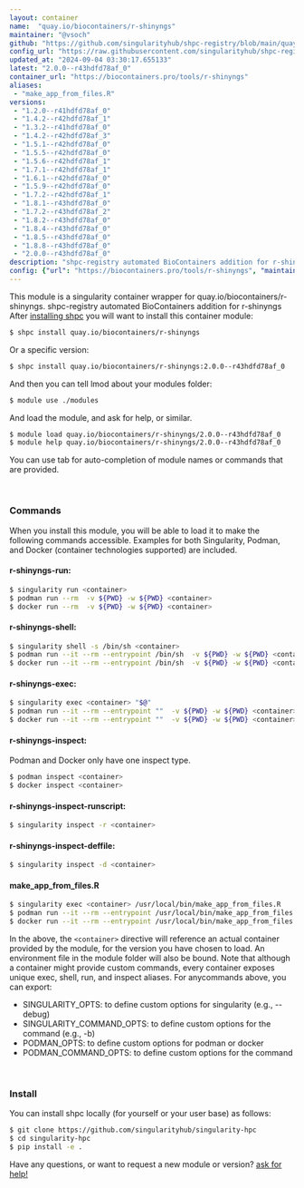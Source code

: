 ```yaml
---
layout: container
name:  "quay.io/biocontainers/r-shinyngs"
maintainer: "@vsoch"
github: "https://github.com/singularityhub/shpc-registry/blob/main/quay.io/biocontainers/r-shinyngs/container.yaml"
config_url: "https://raw.githubusercontent.com/singularityhub/shpc-registry/main/quay.io/biocontainers/r-shinyngs/container.yaml"
updated_at: "2024-09-04 03:30:17.655133"
latest: "2.0.0--r43hdfd78af_0"
container_url: "https://biocontainers.pro/tools/r-shinyngs"
aliases:
 - "make_app_from_files.R"
versions:
 - "1.2.0--r41hdfd78af_0"
 - "1.4.2--r42hdfd78af_1"
 - "1.3.2--r41hdfd78af_0"
 - "1.4.2--r42hdfd78af_3"
 - "1.5.1--r42hdfd78af_0"
 - "1.5.5--r42hdfd78af_0"
 - "1.5.6--r42hdfd78af_1"
 - "1.7.1--r42hdfd78af_1"
 - "1.6.1--r42hdfd78af_0"
 - "1.5.9--r42hdfd78af_0"
 - "1.7.2--r42hdfd78af_1"
 - "1.8.1--r43hdfd78af_0"
 - "1.7.2--r43hdfd78af_2"
 - "1.8.2--r43hdfd78af_0"
 - "1.8.4--r43hdfd78af_0"
 - "1.8.5--r43hdfd78af_0"
 - "1.8.8--r43hdfd78af_0"
 - "2.0.0--r43hdfd78af_0"
description: "shpc-registry automated BioContainers addition for r-shinyngs"
config: {"url": "https://biocontainers.pro/tools/r-shinyngs", "maintainer": "@vsoch", "description": "shpc-registry automated BioContainers addition for r-shinyngs", "latest": {"2.0.0--r43hdfd78af_0": "sha256:8ab6d0c139305a18aedd4d60aceda45fa590dfcac411b91ca7fba51c011691b6"}, "tags": {"1.2.0--r41hdfd78af_0": "sha256:0b2271a598ca51e7099addc4126c557292666b864121fb1a9011c35e919ff79b", "1.4.2--r42hdfd78af_1": "sha256:3330de58c91d3f130fb40ab7bcc3f163b9e33f63af72f511ca90383659b1cdd2", "1.3.2--r41hdfd78af_0": "sha256:f47057276e3e039cde275fab6ab3d5e1e67e7f05f7f3d61810afb613d6521a3b", "1.4.2--r42hdfd78af_3": "sha256:c983dcf329f4ddee9b8cae70b5fc979322f806051cd6b6dfea37390664f0f826", "1.5.1--r42hdfd78af_0": "sha256:264d95da54d2efc272715b255acf3d03a0ce77c608f2acc8c12c63193ca533b0", "1.5.5--r42hdfd78af_0": "sha256:e3d3807e113700aef476693884d108a55f8e147c0589112fb5bcad182a1bf0fd", "1.5.6--r42hdfd78af_1": "sha256:3e7b35d0b59b27096c646800a9b6a0f6fb6792c1d573df885353e2000b3b2406", "1.7.1--r42hdfd78af_1": "sha256:62d0fee9d5855f185ab0ebc11f0fbb272e3ba1befbf5add082ce906608657bf7", "1.6.1--r42hdfd78af_0": "sha256:d147029f739f6df18c531c5ac910ad77690632436e3e51c36950c7e48fddc50e", "1.5.9--r42hdfd78af_0": "sha256:ae5f93320da17a8775a78642a4fe8b7ad4ab0e28e1bf6db69d3584e6b1d9eef3", "1.7.2--r42hdfd78af_1": "sha256:247e656460fa6c744ee1f88706e882cbde50ccefca8860820b5122edf27884b7", "1.8.1--r43hdfd78af_0": "sha256:7877540d7609c1a38e511ed45401e7c9f9fb510b5e7a114913f3a244f8bab0d4", "1.7.2--r43hdfd78af_2": "sha256:ea56d3ea3d2487400a962c11f7416c4098f34b549fd2a1f250361afb907a3c7a", "1.8.2--r43hdfd78af_0": "sha256:112aafac394aa824b98b38186380f1d08cef62ee19e859f4fda2f5172e59d681", "1.8.4--r43hdfd78af_0": "sha256:317727286aca5ee189b3d474f257b3b9ea5bf1362a547fb269dd9c77c96ce1c7", "1.8.5--r43hdfd78af_0": "sha256:a28728b75e72dc3bc17010b64aa4a69180440ef764cc8feb7e01bb4c86a2fbe6", "1.8.8--r43hdfd78af_0": "sha256:e0de72408557c1f75374c3acf2e5b202f1c34d59a9a1435688e60b3dca74e092", "2.0.0--r43hdfd78af_0": "sha256:8ab6d0c139305a18aedd4d60aceda45fa590dfcac411b91ca7fba51c011691b6"}, "docker": "quay.io/biocontainers/r-shinyngs", "aliases": {"make_app_from_files.R": "/usr/local/bin/make_app_from_files.R"}}
---
```


This module is a singularity container wrapper for quay.io/biocontainers/r-shinyngs.
shpc-registry automated BioContainers addition for r-shinyngs
After [installing shpc](#install) you will want to install this container module:


```bash
$ shpc install quay.io/biocontainers/r-shinyngs
```

Or a specific version:

```bash
$ shpc install quay.io/biocontainers/r-shinyngs:2.0.0--r43hdfd78af_0
```

And then you can tell lmod about your modules folder:

```bash
$ module use ./modules
```

And load the module, and ask for help, or similar.

```bash
$ module load quay.io/biocontainers/r-shinyngs/2.0.0--r43hdfd78af_0
$ module help quay.io/biocontainers/r-shinyngs/2.0.0--r43hdfd78af_0
```

You can use tab for auto-completion of module names or commands that are provided.

<br>

### Commands

When you install this module, you will be able to load it to make the following commands accessible.
Examples for both Singularity, Podman, and Docker (container technologies supported) are included.

#### r-shinyngs-run:

```bash
$ singularity run <container>
$ podman run --rm  -v ${PWD} -w ${PWD} <container>
$ docker run --rm  -v ${PWD} -w ${PWD} <container>
```

#### r-shinyngs-shell:

```bash
$ singularity shell -s /bin/sh <container>
$ podman run --it --rm --entrypoint /bin/sh  -v ${PWD} -w ${PWD} <container>
$ docker run --it --rm --entrypoint /bin/sh  -v ${PWD} -w ${PWD} <container>
```

#### r-shinyngs-exec:

```bash
$ singularity exec <container> "$@"
$ podman run --it --rm --entrypoint ""  -v ${PWD} -w ${PWD} <container> "$@"
$ docker run --it --rm --entrypoint ""  -v ${PWD} -w ${PWD} <container> "$@"
```

#### r-shinyngs-inspect:

Podman and Docker only have one inspect type.

```bash
$ podman inspect <container>
$ docker inspect <container>
```

#### r-shinyngs-inspect-runscript:

```bash
$ singularity inspect -r <container>
```

#### r-shinyngs-inspect-deffile:

```bash
$ singularity inspect -d <container>
```


#### make_app_from_files.R

```bash
$ singularity exec <container> /usr/local/bin/make_app_from_files.R
$ podman run --it --rm --entrypoint /usr/local/bin/make_app_from_files.R   -v ${PWD} -w ${PWD} <container> -c " $@"
$ docker run --it --rm --entrypoint /usr/local/bin/make_app_from_files.R   -v ${PWD} -w ${PWD} <container> -c " $@"
```



In the above, the `<container>` directive will reference an actual container provided
by the module, for the version you have chosen to load. An environment file in the
module folder will also be bound. Note that although a container
might provide custom commands, every container exposes unique exec, shell, run, and
inspect aliases. For anycommands above, you can export:

 - SINGULARITY_OPTS: to define custom options for singularity (e.g., --debug)
 - SINGULARITY_COMMAND_OPTS: to define custom options for the command (e.g., -b)
 - PODMAN_OPTS: to define custom options for podman or docker
 - PODMAN_COMMAND_OPTS: to define custom options for the command

<br>

### Install

You can install shpc locally (for yourself or your user base) as follows:

```bash
$ git clone https://github.com/singularityhub/singularity-hpc
$ cd singularity-hpc
$ pip install -e .
```

Have any questions, or want to request a new module or version? [ask for help!](https://github.com/singularityhub/singularity-hpc/issues)